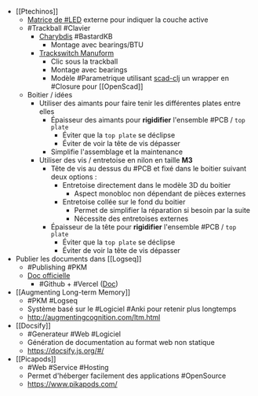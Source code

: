 - [[Ptechinos]]
	- [Matrice de #LED](https://www.reddit.com/r/ErgoMechKeyboards/comments/115uvf6/bit_of_odd_boy_progress/) externe pour indiquer la couche active
	- #Trackball #Clavier
		- [Charybdis](https://github.com/Bastardkb/Charybdis) #BastardKB
			- Montage avec bearings/BTU
		- [Trackswitch Manuform](https://github.com/rish987/trackswitch-manuform)
			- Clic sous la trackball
			- Montage avec bearings
			- Modèle #Parametrique utilisant [scad-clj](https://github.com/farrellm/scad-clj) un wrapper en #Closure pour [[OpenScad]]
	- Boitier / idées
		- Utiliser des aimants pour faire tenir les différentes plates entre elles
			- Épaisseur des aimants pour **rigidifier** l'ensemble #PCB / `top plate`
				- Éviter que la `top plate` se déclipse
				- Éviter de voir la tête de vis dépasser
			- Simplifie l'assemblage et la maintenance
		- Utiliser des vis / entretoise en nilon en taille **M3**
			- Tête de vis au dessus du #PCB et fixé dans le boitier suivant deux options :
				- Entretoise directement dans le modèle 3D du boitier
					- Aspect monobloc non dépendant de pièces externes
				- Entretoise collée sur le fond du boitier
					- Permet de simplifier la réparation si besoin par la suite
					- Nécessite des entretoises externes
			- Épaisseur de la tête pour **rigidifier** l'ensemble #PCB / `top plate`
				- Éviter que la `top plate` se déclipse
				- Éviter de voir la tête de vis dépasser
- Publier les documents dans [[Logseq]]
	- #Publishing #PKM
	- [Doc officielle](https://docs.logseq.com/#/page/publishing%20(desktop%20app%20only))
		- #Github + #Vercel ([Doc](https://vercel.com/))
- [[Augmenting Long-term Memory]]
	- #PKM #Logseq
	- Système basé sur le #Logiciel #Anki pour retenir plus longtemps
	- http://augmentingcognition.com/ltm.html
- [[Docsify]]
	- #Generateur #Web #Logiciel
	- Génération de documentation au format web non statique
	- https://docsify.js.org/#/
- [[Picapods]]
	- #Web #Service #Hosting
	- Permet d'héberger facilement des applications #OpenSource
	- https://www.pikapods.com/